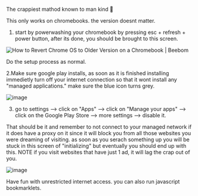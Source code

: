 The crappiest mathod known to man kind 💩

This only works on chromebooks. the version doesnt matter.

1. start by powerwashing your chromebook by pressing esc + refresh + power button, after its done, you should be brought to this screen.

<img src="https://beebom.com/wp-content/uploads/2022/05/IMG_20220512_222153.jpg?w=640" alt="How to Revert Chrome OS to Older Version on a Chromebook | Beebom"/>

Do the setup process as normal.

2.Make sure google play installs, as soon as it is finished installing immedietly turn off your internet connection so that it wont install any "managed applications."
make sure the blue icon turns grey.

![image](https://github.com/UnlimitedMoneyLimited/Content-Keeper-Bypass/assets/153864886/1ca57b66-88c1-485c-8b1f-a671388cdf74)

3. go to settings --> click on "Apps" --> click on "Manage your apps" --> click on the Google Play Store --> more settings --> disable it.

That should be it and remember to not connect to your managed network if it does have a proxy on it since it will block you from all those websites you were dreaming of visiting.
as soon as you serach something up you will be stuck in this screen of "initializing" but eventually you should end up with this.
NOTE if you visit websites that have just 1 ad, it will lag the crap out of you.

![image](https://github.com/UnlimitedMoneyLimited/Content-Keeper-Bypass/assets/153864886/dd92dfca-cfaf-4116-8333-cb07a1b2779f)

Have fun with unrestricted internet access.
you can also run javascript bookmarklets.


